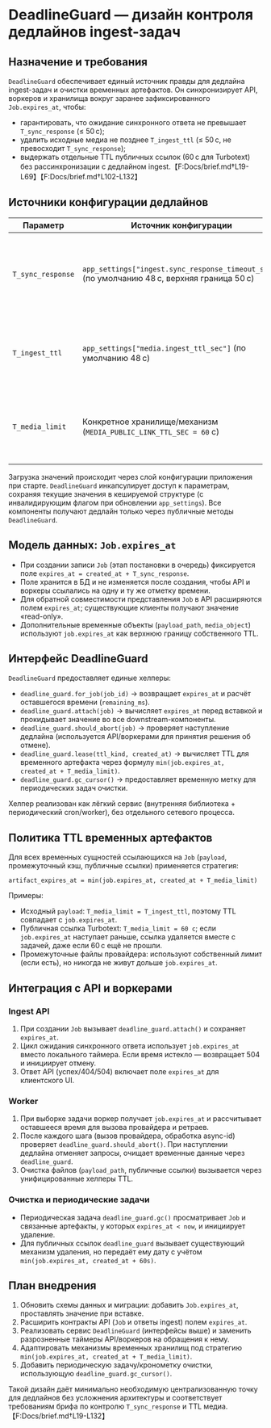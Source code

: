 # DeadlineGuard — дизайн контроля дедлайнов ingest-задач

## Назначение и требования
`DeadlineGuard` обеспечивает единый источник правды для дедлайна ingest-задач и очистки временных артефактов. Он синхронизирует
API, воркеров и хранилища вокруг заранее зафиксированного `Job.expires_at`, чтобы:
- гарантировать, что ожидание синхронного ответа не превышает `T_sync_response` (≤ 50 с);
- удалить исходные медиа не позднее `T_ingest_ttl` (≤ 50 с, не превосходит `T_sync_response`);
- выдержать отдельные TTL публичных ссылок (60 с для Turbotext) без рассинхронизации с дедлайном ingest.【F:Docs/brief.md†L19-L69】【F:Docs/brief.md†L102-L132】

## Источники конфигурации дедлайнов
| Параметр             | Источник конфигурации                    | Назначение |
|----------------------|------------------------------------------|------------|
| `T_sync_response`    | `app_settings["ingest.sync_response_timeout_sec"]` (по умолчанию 48 с, верхняя граница 50 с) | Верхняя граница ожидания HTTP-ответа ingest API и ключевой дедлайн `Job.expires_at`. |
| `T_ingest_ttl`       | `app_settings["media.ingest_ttl_sec"]` (по умолчанию 48 с) | TTL исходных файлов во временном хранилище `payload`. Всегда ≤ `T_sync_response`. |
| `T_media_limit`      | Конкретное хранилище/механизм (`MEDIA_PUBLIC_LINK_TTL_SEC = 60` с) | Жёсткий лимит времени жизни специфического артефакта (например, публичной ссылки). |

Загрузка значений происходит через слой конфигурации приложения при старте. `DeadlineGuard` инкапсулирует доступ к параметрам, сохраняя текущие значения в кешируемой структуре (с инвалидирующим флагом при обновлении `app_settings`). Все компоненты получают дедлайн только через публичные методы `DeadlineGuard`.

## Модель данных: `Job.expires_at`
- При создании записи `Job` (этап постановки в очередь) фиксируется поле `expires_at = created_at + T_sync_response`.
- Поле хранится в БД и не изменяется после создания, чтобы API и воркеры ссылались на одну и ту же отметку времени.
- Для обратной совместимости представления `Job` в API расширяются полем `expires_at`; существующие клиенты получают значение «read-only».
- Дополнительные временные объекты (`payload_path`, `media_object`) используют `job.expires_at` как верхнюю границу собственного TTL.

## Интерфейс DeadlineGuard
`DeadlineGuard` предоставляет единые хелперы:
- `deadline_guard.for_job(job_id)` → возвращает `expires_at` и расчёт оставшегося времени (`remaining_ms`).
- `deadline_guard.attach(job)` → вычисляет `expires_at` перед вставкой и прокидывает значение во все downstream-компоненты.
- `deadline_guard.should_abort(job)` → проверяет наступление дедлайна (используется API/воркерами для принятия решения об отмене).
- `deadline_guard.lease(ttl_kind, created_at)` → вычисляет TTL для временного артефакта через формулу `min(job.expires_at, created_at + T_media_limit)`.
- `deadline_guard.gc_cursor()` → предоставляет временную метку для периодических задач очистки.

Хелпер реализован как лёгкий сервис (внутренняя библиотека + периодический cron/worker), без отдельного сетевого процесса.

## Политика TTL временных артефактов
Для всех временных сущностей ссылающихся на `Job` (`payload`, промежуточный кэш, публичные ссылки) применяется стратегия:
```
artifact_expires_at = min(job.expires_at, created_at + T_media_limit)
```
Примеры:
- Исходный `payload`: `T_media_limit = T_ingest_ttl`, поэтому TTL совпадает с `job.expires_at`.
- Публичная ссылка Turbotext: `T_media_limit = 60 с`; если `job.expires_at` наступает раньше, ссылка удаляется вместе с задачей, даже если 60 с ещё не прошли.
- Промежуточные файлы провайдера: используют собственный лимит (если есть), но никогда не живут дольше `job.expires_at`.

## Интеграция с API и воркерами
### Ingest API
1. При создании `Job` вызывает `deadline_guard.attach()` и сохраняет `expires_at`.
2. Цикл ожидания синхронного ответа использует `job.expires_at` вместо локального таймера. Если время истекло — возвращает 504 и инициирует отмену.
3. Ответ API (успех/404/504) включает поле `expires_at` для клиентского UI.

### Worker
1. При выборке задачи воркер получает `job.expires_at` и рассчитывает оставшееся время для вызова провайдера и ретраев.
2. После каждого шага (вызов провайдера, обработка async-id) проверяет `deadline_guard.should_abort()`. При наступлении дедлайна отменяет запросы, очищает временные данные через `deadline_guard`.
3. Очистка файлов (`payload_path`, публичные ссылки) вызывается через унифицированные хелперы TTL.

### Очистка и периодические задачи
- Периодическая задача `deadline_guard.gc()` просматривает `Job` и связанные артефакты, у которых `expires_at < now`, и инициирует удаление.
- Для публичных ссылок `deadline_guard` вызывает существующий механизм удаления, но передаёт ему дату с учётом `min(job.expires_at, created_at + 60s)`.

## План внедрения
1. Обновить схемы данных и миграции: добавить `Job.expires_at`, проставлять значение при вставке.
2. Расширить контракты API (`Job` и ответы ingest) полем `expires_at`.
3. Реализовать сервис `DeadlineGuard` (интерфейсы выше) и заменить разрозненные таймеры API/воркеров на обращения к нему.
4. Адаптировать механизмы временных хранилищ под стратегию `min(job.expires_at, created_at + T_media_limit)`.
5. Добавить периодическую задачу/кронометку очистки, использующую `deadline_guard.gc_cursor()`.

Такой дизайн даёт минимально необходимую централизованную точку для дедлайнов без усложнения архитектуры и соответствует требованиям брифа по контролю `T_sync_response` и TTL медиа.【F:Docs/brief.md†L19-L132】
